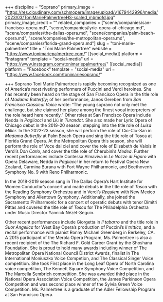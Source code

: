 +++
discipline = "Soprano"
primary_image = "https://res.cloudinary.com/schmopera/image/upload/v1679442996/media/2023/03/ToniMariePalmertreeHS-scaled_mbmofd.jpg"
primary_image_credit = ""
related_companies = ["scene/companies/san-francisco-opera.md", "scene/companies/lyric-opera-of-chicago.md", "scene/companies/the-dallas-opera.md", "scene/companies/palm-beach-opera.md", "scene/companies/the-metropolitan-opera.md", "scene/companies/florida-grand-opera.md"]
slug = "toni-marie-palmertree"
title = "Toni Marie Palmertree"
website = "https://www.tonimariepalmertree.com/"
[[social_media]]
platform = "Instagram"
template = "social-media"
url = "https://www.instagram.com/tonimariepalmertree/"
[[social_media]]
platform = "Facebook"
template = "social-media"
url = "https://www.facebook.com/tonimariesoprano/"

+++
Soprano Toni Marie Palmertree is rapidly becoming recognized as one of America’s most riveting performers of Puccini and Verdi heroines. She has recently been heard on the stage of San Francisco Opera in the title role of _Madama Butterfly_; of her performance, Janos Gereben from _San Francisco Classical Voice_ wrote: “The young soprano not only met the challenge, but she claimed her place among the finest vocal interpreters of the role heard here recently.” Other roles at San Francisco Opera include Nedda in _Pagliacci_ and Liù in _Turandot_. She also made her Lyric Opera of Chicago debut in the 2019-20 season, stepping into the title role of _Luisa Miller_. In the 2022-23 season, she will perform the role of Cio-Cio-San in _Madama Butterfly_ at Palm Beach Opera and sing the title role of Tosca at Florida Grand Opera. At the Metropolitan Opera this season, she will perform the role of Voce dal ciel and cover the role of Elisabeth de Valois in Verdi’s _Don Carlo_, and cover the title role of Cherubini’s _Medea_. Further recent performances include Contessa Almaviva in _Le Nozze di Figaro_ with Opera Delaware, Nedda in _Pagliacci_ in her return to Festival Opera New Zealand, Carmina Burana with Fort Wayne Philharmonic, and Beethoven’s Symphony No. 9 with Reno Philharmonic.

In the 2018-2019 season sang in The Dallas Opera’s Hart Institute for Women Conductor’s concert and made debuts in the title role of _Tosca_ with the Reading Symphony Orchestra and in Verdi’s _Requiem_ with New Mexico Symphony and Allentown Symphony. Additionally, she joined the Sacramento Philharmonic for a concert of operatic debuts with tenor Dimitri Pittas and covered the title role of _Tosca_ for The Philadelphia Orchestra under Music Director Yannick Nézét-Seguin.

Other recent performances include Giorgetta in _Il tabarro_ and the title role in _Suor Angelica_ for West Bay Opera’s production of Puccini’s _Il trittico_, and a recital performance with pianist Ronny Michael Greenberg in Berkeley, CA. A 2015 participant of the Merola Opera Program, Ms. Palmertree is also a recent recipient of the The Richard F. Gold Career Grant by the Shoshana Foundation. She is proud to hold many awards including winner of The Metropolitan Opera National Council District Awards, finalist in The International Moniuszko Voice Competion, and The Classical Singer Voice competition. She took First place in the Long Leaf Opera of North Carolina voice competition, The Kennett Square Symphony Voice Competition, and The Marcella Sembrich competition. She was awarded third place in the National Opera Association Voice Competition, the James Parkinson Opera Competition and was second place winner of the Sylvia Green Voice Competition. Ms. Palmertree is a graduate of the Adler Fellowship Program at San Francisco Opera.